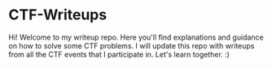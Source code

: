# CTF-Writeups
Hi! Welcome to my writeup repo. Here you'll find explanations and guidance on how to solve some CTF problems. I will update this repo with writeups from all the CTF events that I participate in. Let's learn together. :)
